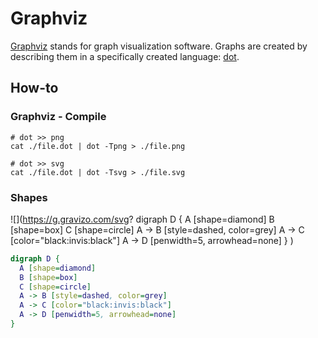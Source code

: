 # Graphviz 

[Graphviz](https://graphviz.gitlab.io) stands for graph visualization software. Graphs are created by describing them in a specifically created language: [dot](https://graphviz.gitlab.io/_pages/doc/info/lang.html).

## How-to

### Graphviz - Compile

```shell
# dot >> png
cat ./file.dot | dot -Tpng > ./file.png

# dot >> svg
cat ./file.dot | dot -Tsvg > ./file.svg
```

### Shapes

![](https://g.gravizo.com/svg?
  digraph D {
  A [shape=diamond]
  B [shape=box]
  C [shape=circle]
  A -> B [style=dashed, color=grey]
  A -> C [color="black:invis:black"]
  A -> D [penwidth=5, arrowhead=none]
  }
)

```dot
digraph D {
  A [shape=diamond]
  B [shape=box]
  C [shape=circle]
  A -> B [style=dashed, color=grey]
  A -> C [color="black:invis:black"]
  A -> D [penwidth=5, arrowhead=none]
}
```
